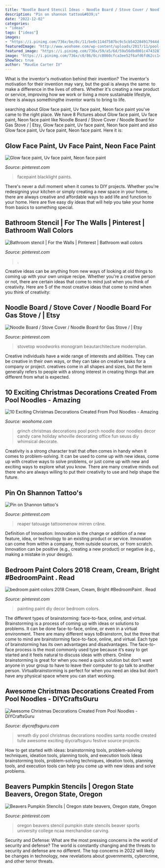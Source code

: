 ```yaml
---
title: "Noodle Board Stencil Ideas - Noodle Board / Stove Cover / Noodle Board For Gas Stove /"
description: "Pin on shannon tattoo&#039;s"
date: "2022-12-02"
categories:
- "ideas"
tags: ["ideas"]
images:
- "https://i.pinimg.com/736x/be/0c/11/be0c114d7587bc9c5cb542284917944d.jpg"
featuredImage: "http://www.woohome.com/wp-content/uploads/2017/11/pool-noodle-projects-for-christmas-7.jpg"
featured_image: "https://i.pinimg.com/736x/59/a5/6d/59a56dbd001c47432877398032498fb6--uv-face-paint-paint-designs.jpg"
image: "https://i.pinimg.com/736x/c0/86/0c/c0860cfca3ee52f6afd6fd62cc1c917e--sports-merchandise-pumpkin-stencil.jpg"
ShowToc: true
author: "Maudie Carter IV"
---
```



What is the inventor's motivation behind their invention?
The inventor's motivation for their invention may vary, but the goal is always the same: to make a difference in the lives of others. Whether it's creating a new product or service, improving how we work or living a more sustainable lifestyle, there is always somethingthe inventor wants to bring to life.

	

		
searching about Glow face paint, Uv face paint, Neon face paint you've came to the right place. We have 8 Pictures about Glow face paint, Uv face paint, Neon face paint like Noodle Board / Stove Cover / Noodle Board for Gas Stove / | Etsy, Glow face paint, Uv face paint, Neon face paint and also Glow face paint, Uv face paint, Neon face paint. Here it is:
		
    
## Glow Face Paint, Uv Face Paint, Neon Face Paint

<img loading=lazy src="https://i.pinimg.com/736x/59/a5/6d/59a56dbd001c47432877398032498fb6--uv-face-paint-paint-designs.jpg" onerror="this.onerror=null;this.src='https://tse2.mm.bing.net/th?id=OIP.aWjBQUQAeJ2SwkothBfBtADhEs&amp;pid=15.1';" alt="Glow face paint, Uv face paint, Neon face paint">

_Source: pinterest.com_

>facepaint blacklight paints. 

	

There's never a dull moment when it comes to DIY projects. Whether you're redesigning your kitchen or simply creating a new space in your home, there are always creative and affordable ways to add life and function to your home. Here are five easy diy ideas that will help you take your home from basics to something special.

    
## Bathroom Stencil | For The Walls | Pinterest | Bathroom Wall Colors

<img loading=lazy src="https://i.pinimg.com/736x/be/b5/9f/beb59fc4a42d30be97d5780fd3743e05--bathroom-stencil-half-baths.jpg" onerror="this.onerror=null;this.src='https://tse3.mm.bing.net/th?id=OIP.KLQEU0EfID_-xV9Y10ItNwHaJ3&amp;pid=15.1';" alt="Bathroom stencil | For the Walls | Pinterest | Bathroom wall colors">

_Source: pinterest.com_

>. 

	

Creative ideas can be anything from new ways of looking at old things to coming up with your own unique recipe. Whether you're a creative person or not, there are certain ideas that come to mind just when you think of creativity. Here are 5 of the most creative ideas that come to mind when you think of creativity: 

    
## Noodle Board / Stove Cover / Noodle Board For Gas Stove / | Etsy

<img loading=lazy src="https://i.pinimg.com/736x/2e/db/7a/2edb7afd11fcbf0bf21fb705e85d64c9.jpg" onerror="this.onerror=null;this.src='https://tse4.mm.bing.net/th?id=OIP.lNiRtGRyO3VVMfermo1xwQHaHa&amp;pid=15.1';" alt="Noodle Board / Stove Cover / Noodle Board for Gas Stove / | Etsy">

_Source: pinterest.com_

>stovetop woodworks monogram beautarchitecture modernplan. 

	

Creative individuals have a wide range of interests and abilities. They can be creative in their own ways, or they can take on creative tasks for a company or project. creatives come in all shapes and sizes, but the term generally refers to people with a strong interest in creating things that are different from what is expected.

    
## 10 Exciting Christmas Decorations Created From Pool Noodles - Amazing

<img loading=lazy src="http://www.woohome.com/wp-content/uploads/2017/11/pool-noodle-projects-for-christmas-7.jpg" onerror="this.onerror=null;this.src='https://tse4.mm.bing.net/th?id=OIP.Zc4H_9666CWJVezs1RUaEgHaLD&amp;pid=15.1';" alt="10 Exciting Christmas Decorations Created From Pool Noodles - Amazing">

_Source: woohome.com_

>grinch christmas decorations pool porch noodle door noodles decor candy cane holiday whoville decorating office fun seuss diy whimsical decorate. 

	

Creativity is a strong character trait that often comes in handy when it comes to problem-solving. It can be used to come up with new ideas, come up with creative ways to solve problems, or just come up with new and exciting ways to explore what you know. There are many creative minds out there who are always willing to put their creativity to use and help shape the future.

    
## Pin On Shannon Tattoo&#039;s

<img loading=lazy src="https://i.pinimg.com/736x/be/0c/11/be0c114d7587bc9c5cb542284917944d.jpg" onerror="this.onerror=null;this.src='https://tse1.mm.bing.net/th?id=OIP.p4vy1yC35hCozQW6AYVf-AAAAA&amp;pid=15.1';" alt="Pin on Shannon tattoo&#039;s">

_Source: pinterest.com_

>reaper tatouage tattoomenow mirren crâne. 

	

Definition of Innovation:
Innovation is the change or addition of a new feature, idea, or technology to an existing product or service. Innovation can come from within a company, from outside sources, or from scratch. Innovation can be positive (e.g., creating a new product) or negative (e.g., making a mistake in your design).

    
## Bedroom Paint Colors 2018 Cream, Cream, Bright #BedroomPaint . Read

<img loading=lazy src="https://i.pinimg.com/736x/c5/e2/d7/c5e2d79aa8734dfe5dcc3b6b28631564.jpg" onerror="this.onerror=null;this.src='https://tse3.mm.bing.net/th?id=OIP.4vm1WTF5fJwZmNxqys3GZQHaOz&amp;pid=15.1';" alt="bedroom paint colors 2018 Cream, Cream, Bright #BedroomPaint . Read">

_Source: pinterest.com_

>painting paint diy decor bedroom colors. 

	

The different types of brainstorming: face-to-face, online, and virtual.
Brainstorming is a process of coming up with ideas or solutions to problems. It can be done face-to-face, online, or even in a virtual environment. There are many different ways toBrainstorm, but the three that come to mind are brainstorming face-to-face, online, and virtual. 
Each type of brainstorming has its own advantages and disadvantages. The face-to-face process is the most commonly used type because it’s easy to get started and it feels natural to discuss ideas with others. Online brainstorming is great for when you need a quick solution but don’t want anyone in your group to have to leave their computer to go talk to another person. Virtualbrainstorming is perfect for when you need an idea but don’t have any physical space where you can start working.

    
## Awesome Christmas Decorations Created From Pool Noodles - DIYCraftsGuru

<img loading=lazy src="https://www.diycraftsguru.com/wp-content/uploads/2017/12/pool-noodle-projects-for-christmas-5.jpg" onerror="this.onerror=null;this.src='https://tse3.mm.bing.net/th?id=OIP.m4yTsK3CAiAIrcAqG0P3MAHaN9&amp;pid=15.1';" alt="Awesome Christmas Decorations Created From Pool Noodles - DIYCraftsGuru">

_Source: diycraftsguru.com_

>wreath diy pool christmas decorations noodles santa noodle created tulle awesome exciting diycraftsguru festive source projects. 

	

How to get started with ideas: brainstorming tools, problem-solving techniques, ideation tools, planning tools, and execution tools
Ideas brainstorming tools, problem-solving techniques, ideation tools, planning tools, and execution tools can help you come up with new ideas and solve problems.

    
## Beavers Pumpkin Stencils | Oregon State Beavers, Oregon State, Oregon

<img loading=lazy src="https://i.pinimg.com/736x/c0/86/0c/c0860cfca3ee52f6afd6fd62cc1c917e--sports-merchandise-pumpkin-stencil.jpg" onerror="this.onerror=null;this.src='https://tse1.mm.bing.net/th?id=OIP._AMlj5uHcQBV03lfdIBilgHaFS&amp;pid=15.1';" alt="Beavers Pumpkin Stencils | Oregon state beavers, Oregon state, Oregon">

_Source: pinterest.com_

>oregon beavers stencil pumpkin state stencils beaver sports university college ncaa merchandise carving. 

	

Security and Defense: What are the most pressing concerns in the world of security and defense?
The world is constantly changing and the threats to security and defense are no different. The top concerns in 2022 will likely be changes in technology, new revelations about governments, cybercrime, and other terror threats.

